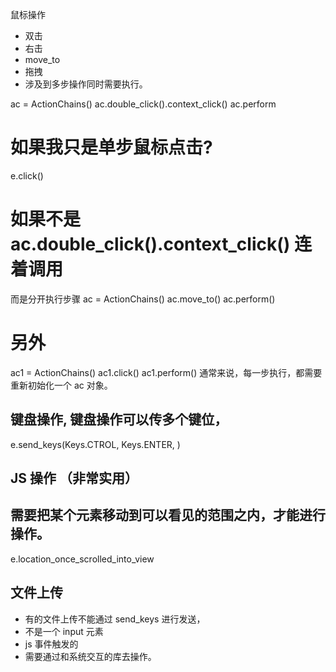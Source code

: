 鼠标操作
- 双击
- 右击
- move_to
- 拖拽
- 涉及到多步操作同时需要执行。

ac = ActionChains()
ac.double_click().context_click()
ac.perform

# 如果我只是单步鼠标点击?
e.click()

# 如果不是ac.double_click().context_click() 连着调用
而是分开执行步骤
ac = ActionChains()
ac.move_to()
ac.perform()

# 另外
ac1 = ActionChains()
ac1.click()
ac1.perform()
通常来说，每一步执行，都需要重新初始化一个 ac 对象。


## 键盘操作, 键盘操作可以传多个键位，
e.send_keys(Keys.CTROL, Keys.ENTER, )

## JS 操作 （非常实用）


## 需要把某个元素移动到可以看见的范围之内，才能进行操作。
e.location_once_scrolled_into_view

## 文件上传
- 有的文件上传不能通过 send_keys 进行发送，
- 不是一个 input 元素
- js 事件触发的
- 需要通过和系统交互的库去操作。
